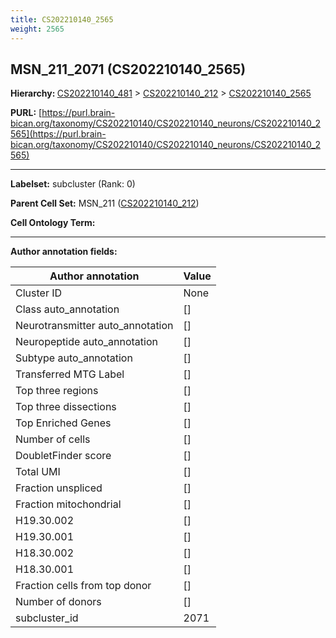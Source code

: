 ```yaml
---
title: CS202210140_2565
weight: 2565
---
```

## MSN_211_2071 (CS202210140_2565)
<b>Hierarchy: </b>
[CS202210140_481](../CS202210140_481) >
[CS202210140_212](../CS202210140_212) >
[CS202210140_2565](../CS202210140_2565)

**PURL:** [https://purl.brain-bican.org/taxonomy/CS202210140/CS202210140_neurons/CS202210140_2565](https://purl.brain-bican.org/taxonomy/CS202210140/CS202210140_neurons/CS202210140_2565)

---


**Labelset:** subcluster (Rank: 0)

**Parent Cell Set:** MSN_211 ([CS202210140_212](../CS202210140_212))



**Cell Ontology Term:** 

[MARKER GENES.]: #


---

[TRANSFERRED ANNOTATIONS.]: #


[AUTHOR ANNOTATION FIELDS.]: #


**Author annotation fields:**

| Author annotation | Value |
|-------------------|-------|
|Cluster ID|None|
|Class auto_annotation|[]|
|Neurotransmitter auto_annotation|[]|
|Neuropeptide auto_annotation|[]|
|Subtype auto_annotation|[]|
|Transferred MTG Label|[]|
|Top three regions|[]|
|Top three dissections|[]|
|Top Enriched Genes|[]|
|Number of cells|[]|
|DoubletFinder score|[]|
|Total UMI|[]|
|Fraction unspliced|[]|
|Fraction mitochondrial|[]|
|H19.30.002|[]|
|H19.30.001|[]|
|H18.30.002|[]|
|H18.30.001|[]|
|Fraction cells from top donor|[]|
|Number of donors|[]|
|subcluster_id|2071|
